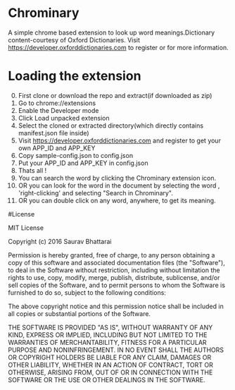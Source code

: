 # Chrominary
A simple chrome based extension to look up word meanings.Dictionary content-courtesy of Oxford Dictionaries. Visit https://developer.oxforddictionaries.com to register or for more information.

# Loading the extension

0. First clone or download the repo and extract(if downloaded as zip)
1. Go to chrome://extensions
2. Enable the Developer mode
3. Click Load unpacked extension
4. Select the cloned or extracted directory(which directly contains manifest.json file inside)
5. Visit https://developer.oxforddictionaries.com and register to get your own APP_ID and APP_KEY
6. Copy sample-config.json to config.json
7. Put your APP_ID and APP_KEY in config.json
8. Thats all ! 
9. You can search the word by clicking the Chrominary extension icon.
10. OR you can look for the word in the document by selecting the word , 'right-clicking' and selecting "Search in Chrominary".
11. OR you can double click on any word, anywhere, to get its meaning.

#License

MIT License

Copyright (c) 2016 Saurav Bhattarai

Permission is hereby granted, free of charge, to any person obtaining a copy
of this software and associated documentation files (the "Software"), to deal
in the Software without restriction, including without limitation the rights
to use, copy, modify, merge, publish, distribute, sublicense, and/or sell
copies of the Software, and to permit persons to whom the Software is
furnished to do so, subject to the following conditions:

The above copyright notice and this permission notice shall be included in all
copies or substantial portions of the Software.

THE SOFTWARE IS PROVIDED "AS IS", WITHOUT WARRANTY OF ANY KIND, EXPRESS OR
IMPLIED, INCLUDING BUT NOT LIMITED TO THE WARRANTIES OF MERCHANTABILITY,
FITNESS FOR A PARTICULAR PURPOSE AND NONINFRINGEMENT. IN NO EVENT SHALL THE
AUTHORS OR COPYRIGHT HOLDERS BE LIABLE FOR ANY CLAIM, DAMAGES OR OTHER
LIABILITY, WHETHER IN AN ACTION OF CONTRACT, TORT OR OTHERWISE, ARISING FROM,
OUT OF OR IN CONNECTION WITH THE SOFTWARE OR THE USE OR OTHER DEALINGS IN THE
SOFTWARE.
